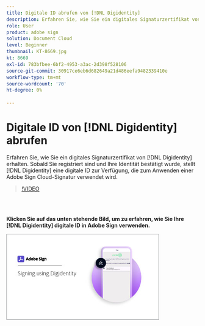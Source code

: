 ```yaml
---
title: Digitale ID abrufen von [!DNL Digidentity]
description: Erfahren Sie, wie Sie ein digitales Signaturzertifikat von  [!DNL Digidentity] erhalten
role: User
product: adobe sign
solution: Document Cloud
level: Beginner
thumbnail: KT-8669.jpg
kt: 8669
exl-id: 783bfbee-6bf2-4953-a3ac-2d398f528106
source-git-commit: 30917ce6eb6d682649a21d486eefa9482339410e
workflow-type: tm+mt
source-wordcount: '70'
ht-degree: 0%

---
```


# Digitale ID von [!DNL Digidentity] abrufen

Erfahren Sie, wie Sie ein digitales Signaturzertifikat von [!DNL Digidentity] erhalten. Sobald Sie registriert sind und Ihre Identität bestätigt wurde, stellt [!DNL Digidentity] eine digitale ID zur Verfügung, die zum Anwenden einer Adobe Sign Cloud-Signatur verwendet wird.

>[!VIDEO](https://video.tv.adobe.com/v/337067?hidetitle=true)

<br> 

**Klicken Sie auf das unten stehende Bild, um zu erfahren, wie Sie Ihre  [!DNL Digidentity] digitale ID in Adobe Sign verwenden.**

[![image](assets/Digidentitysign_400.png)](digidentity-sign.md)
